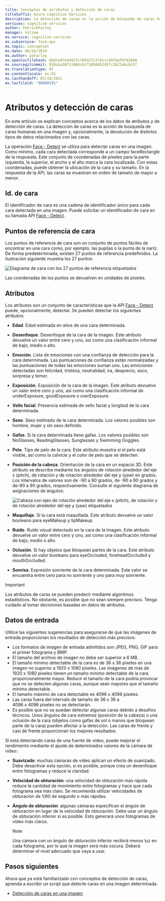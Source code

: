 ```yaml
---
title: Conceptos de atributos y detección de caras
titleSuffix: Azure Cognitive Services
description: La detección de caras es la acción de búsqueda de caras humanas en una imagen y, opcionalmente, la devolución de distintos tipos de datos relacionados con las caras.
services: cognitive-services
author: PatrickFarley
manager: nitime
ms.service: cognitive-services
ms.subservice: face-api
ms.topic: conceptual
ms.date: 04/26/2019
ms.author: pafarley
ms.openlocfilehash: 68d1e9744d937cf80327c3f41cc69f4af97d3400
ms.sourcegitcommit: 910a1a38711966cb171050db245fc3b22abc8c5f
ms.translationtype: HT
ms.contentlocale: es-ES
ms.lasthandoff: 03/19/2021
ms.locfileid: "98600191"
---
```

# <a name="face-detection-and-attributes"></a>Atributos y detección de caras

En este artículo se explican conceptos acerca de los datos de atributos y de detección de caras. La detección de caras es la acción de búsqueda de caras humanas en una imagen y, opcionalmente, la devolución de distintos tipos de datos relacionados con las caras.

La operación [Face - Detect](https://westus.dev.cognitive.microsoft.com/docs/services/563879b61984550e40cbbe8d/operations/563879b61984550f30395236) se utiliza para detectar caras en una imagen. Como mínimo, cada cara detectada corresponde a un campo faceRectangle de la respuesta. Este conjunto de coordenadas de píxeles para la parte izquierda, la superior, el ancho y el alto marca la cara localizada. Con estas coordenadas, puede obtener la ubicación de la cara y su tamaño. En la respuesta de la API, las caras se muestran en orden de tamaño de mayor a menor.

## <a name="face-id"></a>Id. de cara

El identificador de cara es una cadena de identificador único para cada cara detectada en una imagen. Puede solicitar un identificador de cara en su llamada API [Face - Detect](https://westus.dev.cognitive.microsoft.com/docs/services/563879b61984550e40cbbe8d/operations/563879b61984550f30395236).

## <a name="face-landmarks"></a>Puntos de referencia de cara

Los puntos de referencia de cara son un conjunto de puntos fáciles de encontrar en una cara como, por ejemplo, las pupilas o la punta de la nariz. De forma predeterminada, existen 27 puntos de referencia predefinidos. La ilustración siguiente muestra los 27 puntos:

![Diagrama de cara con los 27 puntos de referencia etiquetados](../Images/landmarks.1.jpg)

Las coordenadas de los puntos se devuelven en unidades de píxeles.

## <a name="attributes"></a>Atributos

Los atributos son un conjunto de características que la API [Face - Detect](https://westus.dev.cognitive.microsoft.com/docs/services/563879b61984550e40cbbe8d/operations/563879b61984550f30395236) puede, opcionalmente, detectar. Se pueden detectar los siguientes atributos:

* **Edad**. Edad estimada en años de una cara determinada.
* **Desenfoque**. Desenfoque de la cara de la imagen. Este atributo devuelve un valor entre cero y uno, así como una clasificación informal de bajo, medio o alto.
* **Emoción**. Lista de emociones con una confianza de detección para la cara determinada. Las puntuaciones de confianza están normalizadas y las puntuaciones de todas las emociones suman uno. Las emociones detectadas son felicidad, tristeza, neutralidad, ira, desprecio, asco, sorpresa y temor.
* **Exposición**. Exposición de la cara de la imagen. Este atributo devuelve un valor entre cero y uno, así como una clasificación informal de underExposure, goodExposure o overExposure.
* **Vello facial**. Presencia estimada de vello facial y longitud de la cara determinada.
* **Sexo**. Sexo estimado de la cara determinada. Los valores posibles son hombre, mujer y sin sexo definido.
* **Gafas**. Si la cara determinada tiene gafas. Los valores posibles son NoGlasses, ReadingGlasses, Sunglasses y Swimming Goggles.
* **Pelo**. Tipo de pelo de la cara. Este atributo muestra si el pelo está visible, así como la calvicie y el color de pelo que se detecten.
* **Posición de la cabeza**. Orientación de la cara en un espacio 3D. Este atributo se describe mediante los ángulos de rotación alrededor del eje x (pitch), de rotación y de rotación alrededor del eje y (yaw) en grados. Los intervalos de valores son de -90 a 90 grados, de -90 a 90 grados y de-90 a 90 grados, respectivamente. Consulte el siguiente diagrama de asignaciones de ángulos:

    ![Cabeza con ejes de rotación alrededor del eje x (pitch), de rotación y de rotación alrededor del eje y (yaw) etiquetados](../Images/headpose.1.jpg)
* **Maquillaje**. Si la cara está maquillada. Este atributo devuelve un valor booleano para eyeMakeup y lipMakeup.
* **Ruido**. Ruido visual detectado en la cara de la imagen. Este atributo devuelve un valor entre cero y uno, así como una clasificación informal de bajo, medio o alto.
* **Oclusión**. Si hay objetos que bloquean partes de la cara. Este atributo devuelve un valor booleano para eyeOccluded, foreheadOccluded y mouthOccluded.
* **Sonrisa**. Expresión sonriente de la cara determinada. Este valor se encuentra entre cero para no sonriente y uno para muy sonriente.

> [!IMPORTANT]
> Los atributos de caras se pueden predecir mediante algoritmos estadísticos. No obstante, es posible que no sean siempre precisos. Tenga cuidado al tomar decisiones basadas en datos de atributos.

## <a name="input-data"></a>Datos de entrada

Utilice las siguientes sugerencias para asegurarse de que las imágenes de entrada proporcionan los resultados de detección más precisos:

* Los formatos de imagen de entrada admitidos son JPEG, PNG, GIF para el primer fotograma y BMP.
* El tamaño del archivo de imagen no debe ser superior a 6 MB.
* El tamaño mínimo detectable de la cara es de 36 x 36 píxeles en una imagen no superior a 1920 x 1080 píxeles. Las imágenes de más de 1920 x 1080 píxeles tienen un tamaño mínimo detectable de la cara proporcionalmente mayor. Reducir el tamaño de la cara podría provocar que no se detecten algunas caras, aunque sean mayores que el tamaño mínimo detectable.
* El tamaño máximo de cara detectable es 4096 x 4096 píxeles.
* Las caras fuera del intervalo de tamaño de 36 x 36 a 4096 x 4096 píxeles no se detectarán.
* Es posible que no se puedan detectar algunas caras debido a desafíos técnicos. Unos ángulos de cara extremos (posición de la cabeza) o una oclusión de la cara (objetos como gafas de sol o manos que bloquean parte de la cara) pueden afectar a la detección. Las caras de frente y casi de frente proporcionan los mejores resultados.

Si está detectando caras de una fuente de vídeo, puede mejorar el rendimiento mediante el ajuste de determinados valores de la cámara de vídeo:

* **Suavizado**: muchas cámaras de vídeo aplican un efecto de suavizado. Debe desactivar esta opción, si es posible, porque crea un desenfoque entre fotogramas y reduce la claridad.
* **Velocidad de obturación**: una velocidad de obturación más rápida reduce la cantidad de movimiento entre fotogramas y hace que cada fotograma sea más claro. Se recomienda utilizar velocidades de obturación de 1/60 de segundo o más rápidas.
* **Ángulo de obturación**: algunas cámaras especifican el ángulo de obturación en lugar de la velocidad de obturación. Debe usar un ángulo de obturación inferior si es posible. Esto generará unos fotogramas de vídeo más claros.

    >[!NOTE]
    > Una cámara con un ángulo de obturación inferior recibirá menos luz en cada fotograma, por lo que la imagen será más oscura. Deberá determinar el nivel adecuado que vaya a usar.

## <a name="next-steps"></a>Pasos siguientes

Ahora que ya está familiarizado con conceptos de detección de caras, aprenda a escribir un script que detecte caras en una imagen determinada.

* [Detección de caras en una imagen](../Face-API-How-to-Topics/HowtoDetectFacesinImage.md)
